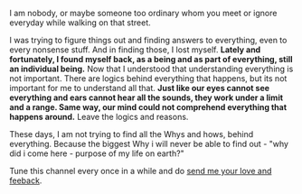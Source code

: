 I am nobody, or maybe someone too ordinary whom you meet or ignore everyday while walking on that street. 

I was trying to figure things out and finding answers to everything, even to every nonsense stuff. And in finding those, I lost myself. <strong>Lately and fortunately, I found myself back, as a being and as part of everything, still an individual being.</strong> Now that I understood that understanding everything is not important. There are logics behind everything that happens, but its not important for me to understand all that. <strong>Just like our eyes cannot see everything and ears cannot hear all the sounds, they work under a limit and a range. Same way, our mind could not comprehend everything that happens around.</strong> Leave the logics and reasons. 

These days, I am not trying to find all the Whys and hows, behind everything. Because the biggest Why i will never be able to find out - "why did i come here - purpose of my life on earth?"

Tune this channel every once in a while and do <a href="mailto:myxcents@egmail.com">send me your love and feeback</a>.